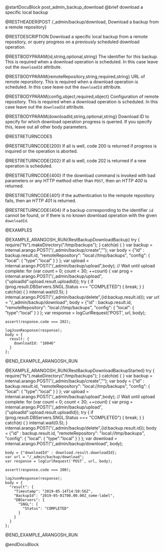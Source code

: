 @startDocuBlock post_admin_backup_download
@brief download a specific local backup

@RESTHEADER{POST /_admin/backup/download, Download a backup from a remote repository}

@RESTDESCRIPTION
Download a specific local backup from a remote repository, or query
progress on a previously scheduled download operation.

@RESTBODYPARAM{id,string,optional,string}
The identifier for this backup. This is required when a download
operation is scheduled. In this case leave out the `downloadId`
attribute.

@RESTBODYPARAM{remoteRepository,string,required,string}
URL of remote reporsitory. This is required when a download
operation is scheduled. In this case leave out the `downloadId`
attribute.

@RESTBODYPARAM{config,object,required,object}
Configuration of remote repository. This is required when a download
operation is scheduled. In this case leave out the `downloadId`
attribute.

@RESTBODYPARAM{downloadId,string,optional,string}
Download ID to specify for which download operation progress is queried.
If you specify this, leave out all other body parameters.

@RESTRETURNCODES

@RESTRETURNCODE{200}
If all is well, code 200 is returned if progress is inquired or the
operation is aborted.

@RESTRETURNCODE{202}
If all is well, code 202 is returned if a new operation is scheduled.

@RESTRETURNCODE{400}
If the download command is invoked with bad parameters or any HTTP
method other than `POST`, then an *HTTP 400* is returned.

@RESTRETURNCODE{401}
If the authentication to the rempote repository fails, then an *HTTP
401* is returned.

@RESTRETURNCODE{404}
If a backup corresponding to the identifier `id`  cannot be found, or if
there is no known download operation with the given `downloadId`.

@EXAMPLES

@EXAMPLE_ARANGOSH_RUN{RestBackupDownloadBackup}
    try {
      require("fs").makeDirectory("/tmp/backups");
    } catch(e) {
    }
    var backup = internal.arango.POST("/_admin/backup/create","");
    var body = {"id" : backup.result.id,
                "remoteRepository": "local://tmp/backups",
                "config": {
                  "local": {
                    "type":"local"
                  }
                }
               };
    var upload = internal.arango.POST("/_admin/backup/upload",body);
    // Wait until upload complete:
    for (var count = 0; count < 30; ++count) {
      var prog = internal.arango.POST("/_admin/backup/upload",
        {"uploadId":upload.result.uploadId});
      try {
        if (prog.result.DBServers.SNGL.Status === "COMPLETED") {
          break;
        }
      } catch(e) {
      }
      internal.wait(0.5);
    }
    internal.arango.POST("/_admin/backup/delete",{id:backup.result.id});
    var url = "/_admin/backup/download";
    body = {"id" : backup.result.id,
            "remoteRepository": "local://tmp/backups",
            "config": {
              "local": {
                "type":"local"
              }
            }
           };
    var response = logCurlRequest('POST', url, body);

    assert(response.code === 202);

    logJsonResponse(response);
    body = {
      result: {
        downloadId: "10046"
      }
    };
@END_EXAMPLE_ARANGOSH_RUN

@EXAMPLE_ARANGOSH_RUN{RestBackupDownloadBackupStarted}
    try {
      require("fs").makeDirectory("/tmp/backups");
    } catch(e) {
    }
    var backup = internal.arango.POST("/_admin/backup/create","");
    var body = {"id" : backup.result.id,
                "remoteRepository": "local://tmp/backups",
                "config": {
                  "local": {
                    "type":"local"
                  }
                }
               };
    var upload = internal.arango.POST("/_admin/backup/upload",body);
    // Wait until upload complete:
    for (var count = 0; count < 30; ++count) {
      var prog = internal.arango.POST("/_admin/backup/upload",
        {"uploadId":upload.result.uploadId});
      try {
        if (prog.result.DBServers.SNGL.Status === "COMPLETED") {
          break;
        }
      } catch(e) {
      }
      internal.wait(0.5);
    }
    internal.arango.POST("/_admin/backup/delete",{id:backup.result.id});
    body = {"id" : backup.result.id,
            "remoteRepository": "local://tmp/backups",
            "config": {
              "local": {
                "type":"local"
              }
            }
           };
    var download = internal.arango.POST("/_admin/backup/download", body);

    body = {"downloadId" : download.result.downloadId};
    var url = "/_admin/backup/download";
    var response = logCurlRequest('POST', url, body);

    assert(response.code === 200);

    logJsonResponse(response);
    body = {
      "result": {
        "Timestamp": "2019-05-14T14:50:56Z",
        "BackupId": "2019-05-01T00.00.00Z_some-label",
        "DBServers": {
          "SNGL": {
            "Status": "COMPLETED"
          }
        }
      }
    };
@END_EXAMPLE_ARANGOSH_RUN

@endDocuBlock
